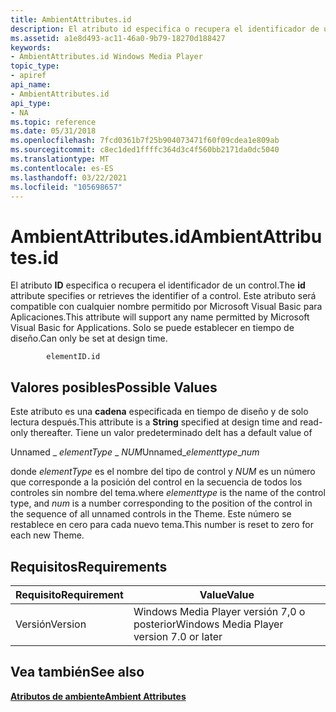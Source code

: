 ```yaml
---
title: AmbientAttributes.id
description: El atributo id especifica o recupera el identificador de un control. Este atributo será compatible con cualquier nombre permitido por Microsoft Visual Basic para Aplicaciones. Solo se puede establecer en tiempo de diseño.
ms.assetid: a1e8d493-ac11-46a0-9b79-18270d188427
keywords:
- AmbientAttributes.id Windows Media Player
topic_type:
- apiref
api_name:
- AmbientAttributes.id
api_type:
- NA
ms.topic: reference
ms.date: 05/31/2018
ms.openlocfilehash: 7fcd0361b7f25b904073471f60f09cdea1e809ab
ms.sourcegitcommit: c8ec1ded1ffffc364d3c4f560bb2171da0dc5040
ms.translationtype: MT
ms.contentlocale: es-ES
ms.lasthandoff: 03/22/2021
ms.locfileid: "105698657"
---
```

# <a name="ambientattributesid"></a><span data-ttu-id="2632e-106">AmbientAttributes.id</span><span class="sxs-lookup"><span data-stu-id="2632e-106">AmbientAttributes.id</span></span>

<span data-ttu-id="2632e-107">El atributo **ID** especifica o recupera el identificador de un control.</span><span class="sxs-lookup"><span data-stu-id="2632e-107">The **id** attribute specifies or retrieves the identifier of a control.</span></span> <span data-ttu-id="2632e-108">Este atributo será compatible con cualquier nombre permitido por Microsoft Visual Basic para Aplicaciones.</span><span class="sxs-lookup"><span data-stu-id="2632e-108">This attribute will support any name permitted by Microsoft Visual Basic for Applications.</span></span> <span data-ttu-id="2632e-109">Solo se puede establecer en tiempo de diseño.</span><span class="sxs-lookup"><span data-stu-id="2632e-109">Can only be set at design time.</span></span>

``` syntax
        elementID.id
```

## <a name="possible-values"></a><span data-ttu-id="2632e-110">Valores posibles</span><span class="sxs-lookup"><span data-stu-id="2632e-110">Possible Values</span></span>

<span data-ttu-id="2632e-111">Este atributo es una **cadena** especificada en tiempo de diseño y de solo lectura después.</span><span class="sxs-lookup"><span data-stu-id="2632e-111">This attribute is a **String** specified at design time and read-only thereafter.</span></span> <span data-ttu-id="2632e-112">Tiene un valor predeterminado de</span><span class="sxs-lookup"><span data-stu-id="2632e-112">It has a default value of</span></span>

<span data-ttu-id="2632e-113">Unnamed \_ *elementType* \_ *NUM*</span><span class="sxs-lookup"><span data-stu-id="2632e-113">Unnamed\_*elementtype*\_*num*</span></span>

<span data-ttu-id="2632e-114">donde *elementType* es el nombre del tipo de control y *NUM* es un número que corresponde a la posición del control en la secuencia de todos los controles sin nombre del tema.</span><span class="sxs-lookup"><span data-stu-id="2632e-114">where *elementtype* is the name of the control type, and *num* is a number corresponding to the position of the control in the sequence of all unnamed controls in the Theme.</span></span> <span data-ttu-id="2632e-115">Este número se restablece en cero para cada nuevo tema.</span><span class="sxs-lookup"><span data-stu-id="2632e-115">This number is reset to zero for each new Theme.</span></span>

## <a name="requirements"></a><span data-ttu-id="2632e-116">Requisitos</span><span class="sxs-lookup"><span data-stu-id="2632e-116">Requirements</span></span>



| <span data-ttu-id="2632e-117">Requisito</span><span class="sxs-lookup"><span data-stu-id="2632e-117">Requirement</span></span> | <span data-ttu-id="2632e-118">Value</span><span class="sxs-lookup"><span data-stu-id="2632e-118">Value</span></span> |
|--------------------|------------------------------------------------------|
| <span data-ttu-id="2632e-119">Versión</span><span class="sxs-lookup"><span data-stu-id="2632e-119">Version</span></span><br/> | <span data-ttu-id="2632e-120">Windows Media Player versión 7,0 o posterior</span><span class="sxs-lookup"><span data-stu-id="2632e-120">Windows Media Player version 7.0 or later</span></span><br/> |



## <a name="see-also"></a><span data-ttu-id="2632e-121">Vea también</span><span class="sxs-lookup"><span data-stu-id="2632e-121">See also</span></span>

<dl> <dt>

[<span data-ttu-id="2632e-122">**Atributos de ambiente**</span><span class="sxs-lookup"><span data-stu-id="2632e-122">**Ambient Attributes**</span></span>](ambient-attributes.md)
</dt> </dl>

 

 





